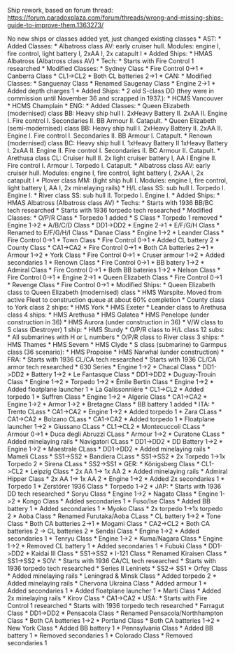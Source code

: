 Ship rework, based on forum thread: https://forum.paradoxplaza.com/forum/threads/wrong-and-missing-ships-guide-to-improve-them.1363273/

No new ships or classes added yet, just changed existing classes
    * AST:
        * Added Classes:
            * Albatross class AV: early cruiser hull. Modules: engine I, fire control, light battery I, 2xAA I, 2x catapult I
        * Added Ships:
            * HMAS Albatross (Albatross class AV)
        * Tech:
            * Starts with Fire Control 1 researched
        * Modified Classes:
            * Sydney Class
                * Fire Control 0->1
            * Canberra Class
                * CL1->CL2
                * Both CL batteries 2->1
    * CAN:
        * Modified Classes:
            * Sanguenay Class 
                * Renamed Saugenay Class
                * Engine 2->1
                * Added depth charges 1
            * Added Ships:
                * 2 old S-class DD (they were in commission until November 36 and scrapped in 1937.):
                    * HCMS Vancouver
                    * HCMS Champlain
    * ENG:
        * Added Classes:
            * Queen Elizabeth (modernised) class BB: Heavy ship hull I. 2xHeavy Battery II. 2xAA II. Engine I. Fire control I. Secondaries II. BB Armour II. Catapult.
            * Queen Elizabeth (semi-modernised) class BB: Heavy ship hull I. 2xHeavy Battery II. 2xAA II. Engine I. Fire control I. Secondaries II. BB Armour I. Catapult.
            * Renown (modernised) class BC: Heavy ship hull I. 1xHeavy Battery II 1xHeavy Battery I. 2xAA II. Engine II. Fire control I. Secondaries II. BC Armour II. Catapult.
            * Arethusa class CL: Cruiser hull II. 2x light cruiser battery I, AA I Engine II. Fire control I. Armour I. Torpedo I. Catapult.
            * Albatross class AV: early cruiser hull. Modules: engine I, fire control, light battery I, 2xAA I, 2x catapult I
            * Plover class MM: (light ship hull I. Modules: engine I, fire control, light battery I, AA I, 2x minelaying rails)
            * H/L class SS: sub hull I. Torpedo I. Engine I.
            * River class SS: sub hull II. Torpedo I. Engine I.
        * Added Ships:
            * HMAS Albatross (Albatross class AV)
        * Techs:
            * Starts with 1936 BB/BC tech researched
            * Starts with 1936 torpedo tech researched
        * Modified Classes:
            * O/P/R Class
                * Torpedo 1 added
            * S Class
                * Torpedo 1 removed
                * Engine 1->2
            * A/B/C/D Class
                * DD1->DD2
                * Engine 2->1
            * E/F/G/H Class
                * Renamed to E/F/G/H/I Class
            * Danae Class
                * Engine 1->2
            * Leander Class
                * Fire Control 0->1
            * Town Class
                * Fire Control 0->1
                * Added CL battery 2
            * County Class
                * CA1->CA2
                * Fire Control 0->1
                * Both CA batteries 2->1
                * Armour 1->2
            * York Class
                * Fire Control 0->1
                * Cruser armour 1->2
                * Added secondaries 1
            * Renown Class
                * Fire Control 0->1
                * BB batery 1->2
            * Admiral Class
                * Fire Control 0->1
                * Both BB bateries 1->2
            * Nelson Class
                * Fire Control 0->1
                * Engine 2->1
            * Queen Elizabeth Class
                * Fire Control 0->1
            * Revenge Class
                * Fire Control 0->1
        * Modified Ships:
            * Queen Elizabeth class to Queen Elizabeth (modernised) class
                * HMS Warspite. Moved from active Fleet to construction queue at about 60% completion
            * County class to York class 2 ships:
                * HMS York
                * HMS Exeter
            * Leander class to Arethusa class 4 ships:
                * HMS Arethusa
                * HMS Galatea
                * HMS Penelope (under construction in 36)
                * HMS Aurora (under construction in 36)
            * V/W class to S class (Destroyer) 1 ship:
                * HMS Sturdy
            * O/P/R class to H/L class 12 subs:
               * All submarines with H or L numbers
            * O/P/R class to River class 3 ships:
                * HMS Thames
                * HMS Severn
                * HMS Clyde
            * S class (submarine) to Garmpus class (36 scenario):
                * HMS Propoise
                * HMS Narwhal (under construction)
    * FRA:
        * Starts with 1936 CL/CA tech researched
        * Starts with 1936 CL/CA armor tech researched
        * 630 Series
            * Engine 1->2
        * Chacal Class
            * DD1->DD2
            * Battery 1->2
        * Le Fantasque Class
            * DD1->DD2
        * Duguay-Trouin Class
            * Engine 1->2
            * Torpedo 1->2
        * Émile Bertin Class
            * Engine 1->2
            * Added floatplane launcher 1
        * La Galissonnière
            * CL1->CL2
            * Added torpedo 1
        * Suffren Class
            * Engine 1->2
        * Algerie Class
            * CA1->CA2
            * Engine 1->2
            * Armor 1->2
        * Bretagne Class
            * BB battery 1 added
    * ITA:
        * Trento CLass
            * CA1->CA2
            * Engine 1->2
            * Added torpedo 1
        * Zara CLass
            * CA1->CA2
        * Bolzano CLass
            * CA1->CA2
            * Added torpedo 1
            * Floatplane launcher 1->2
        * Giussano CLass
            * CL1->CL2
        * Montecuccoli CLass
            * Armour 0->1
        * Duca degli Abruzzi CLass
            * Armour 1->2
        * Curatone CLass
            * Added minelaying rails
        * Navigatori CLass
            * DD1->DD2
            * DD Battery 1->2
            * Engine 1->2
        * Maestrale CLass
            * DD1->DD2
            * Added minelaying rails
        * Mameli CLass
            * SS1->SS2
        * Bandiera CLass
            * SS1->SS2
            * 2x Torpedo 1->1x Torpedo 2
        * Sirena CLass
            * SS2->SS1
    * GER:
        * Königsberg Class
            * CL1->CL2
        * Leipzig Class
            * 2x AA 1-> 1x AA 2
            * Added minelaying rails
        * Admiral Hipper Class
            * 2x AA 1-> 1x AA 2
            * Engine 1->2
            * Added 2x secondaries 1
            * Torpedo 1
        * Zerstörer 1936 Class
            * Torpedo 1->2
    * JAP:
        * Starts with 1936 DD tech researched
        * Soryu Class
            * Engine 1->2
        * Nagato Class
            * Engine 1->2
        * Kongo Class
            * Added secondaries 1
        * Fuso/Ise Class
            * Added BB battery 1
            * Added secondaries 1
        * Myoko Class
            * 2x torpedo 1->1x torpedo 2
        * Aoba Class
            * Renamed Furutaka/Aoba CLass
            * CL battery 1->2
        * Tone Class
            * Both CA batteries 2->1
        * Mogami Class
            * CA2->CL2
            * Both CA batteries 2 -> CL batteries 2
        * Sendai Class
            * Engine 1->2
            * Added secondaries 1
        * Tenryu Class
            * Engine 1->2
        * Kuma/Nagara Class
            * Engine 1->2
            * Removed CL battery 1
            * Added secondaries 1
        * Fubuki Class
            * DD1->DD2
        * Kaidai III Class
            * SS1->SS2
        * I-121 Class
            * Renamed Kiraisen Class
            * SS1->SS2
    * SOV:
        * Starts with 1936 CA/CL tech researched
        * Starts with 1936 torpedo tech researched
        * Series II Leninets
            * SS2-> SS1
        * Orfey Class
            * Added minelaying rails
        * Leningrad & Minsk Class
            * Added torpedo 2
            * Added minelaying rails
        * Chervona Ukraina Class
            * Added armour 1
            * Added secondaries 1
            * Added floatplane launcher 1
        * Marti Class
            * Added 2x minelaying rails
        * Kirov Class
            * CA1->CA2
    * USA:
        * Starts with Fire Control 1 researched
        * Starts with 1936 torpedo tech researched
        * Farragut Class
            * DD1->DD2
        * Pensacola Class
            * Renamed Pensacola/Northhampton Class
            * Both CA batteries 1->2
        * Portland Class
            * Both CA batteries 1->2
        * New York Class
            * Added BB battery 1
        * Pennsylvania Class
            * Added BB battery 1
            * Removed secondaries 1
        * Colorado Class
            * Removed secondaries 1
